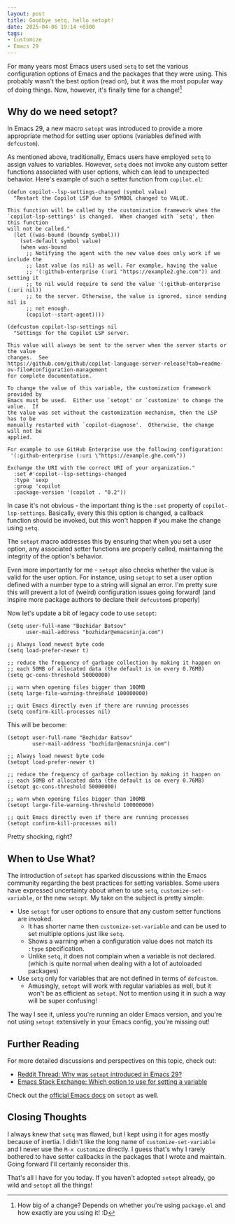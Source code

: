 ```yaml
---
layout: post
title: Goodbye setq, hello setopt!
date: 2025-04-06 19:14 +0300
tags:
- Customize
- Emacs 29
---
```


For many years most Emacs users used `setq` to set the various configuration options of
Emacs and the packages that they were using. This probably wasn't the best option (read on),
but it was the most popular way of doing things. Now, however, it's finally time for a change![^1]

## Why do we need setopt?

In Emacs 29, a new macro `setopt` was introduced to provide a more appropriate method for setting user options (variables defined with `defcustom`).

As mentioned above, traditionally, Emacs users have employed `setq` to assign values to variables. However, `setq` does not invoke any custom setter functions associated with user options, which can lead to unexpected behavior. Here's example of such a setter function from `copilot.el`:

```emacs-lisp
(defun copilot--lsp-settings-changed (symbol value)
  "Restart the Copilot LSP due to SYMBOL changed to VALUE.

This function will be called by the customization framework when the
`copilot-lsp-settings' is changed.  When changed with `setq', then this function
will not be called."
  (let ((was-bound (boundp symbol)))
    (set-default symbol value)
    (when was-bound
      ;; Notifying the agent with the new value does only work if we include the
      ;; last value (as nil) as well. For example, having the value
      ;; '(:github-enterprise (:uri "https://example2.ghe.com")) and setting it
      ;; to nil would require to send the value '(:github-enterprise (:uri nil))
      ;; to the server. Otherwise, the value is ignored, since sending nil is
      ;; not enough.
      (copilot--start-agent))))

(defcustom copilot-lsp-settings nil
  "Settings for the Copilot LSP server.

This value will always be sent to the server when the server starts or the value
changes.  See
https://github.com/github/copilot-language-server-release?tab=readme-ov-file#configuration-management
for complete documentation.

To change the value of this variable, the customization framework provided by
Emacs must be used.  Either use `setopt' or `customize' to change the value.  If
the value was set without the customization mechanism, then the LSP has to be
manually restarted with `copilot-diagnose'.  Otherwise, the change will not be
applied.

For example to use GitHub Enterprise use the following configuration:
 '(:github-enterprise (:uri \"https://example.ghe.com\"))

Exchange the URI with the correct URI of your organization."
  :set #'copilot--lsp-settings-changed
  :type 'sexp
  :group 'copilot
  :package-version '(copilot . "0.2"))
```

In case it's not obvious - the important thing is the `:set` property of `copilot-lsp-settings`.
Basically, every this this option is changed, a callback function should be invoked, but this won't
happen if you make the change using `setq`.

The `setopt` macro addresses this by ensuring that when you set a user option,
any associated setter functions are properly called, maintaining the integrity
of the option's behavior.

Even more importantly for me - `setopt` also checks whether the value is valid
for the user option. For instance, using `setopt` to set a user option defined
with a number type to a string will signal an error.
I'm pretty sure this will prevent a lot of (weird) configuration issues going forward! (and
inspire more package authors to declare their `defcustom`s properly)

Now let's update a bit of legacy code to use `setopt`:

```emacs-lisp
(setq user-full-name "Bozhidar Batsov"
      user-mail-address "bozhidar@emacsninja.com")

;; Always load newest byte code
(setq load-prefer-newer t)

;; reduce the frequency of garbage collection by making it happen on
;; each 50MB of allocated data (the default is on every 0.76MB)
(setq gc-cons-threshold 50000000)

;; warn when opening files bigger than 100MB
(setq large-file-warning-threshold 100000000)

;; quit Emacs directly even if there are running processes
(setq confirm-kill-processes nil)
```

This will be become:

```emacs-lisp
(setopt user-full-name "Bozhidar Batsov"
        user-mail-address "bozhidar@emacsninja.com")

;; Always load newest byte code
(setopt load-prefer-newer t)

;; reduce the frequency of garbage collection by making it happen on
;; each 50MB of allocated data (the default is on every 0.76MB)
(setopt gc-cons-threshold 50000000)

;; warn when opening files bigger than 100MB
(setopt large-file-warning-threshold 100000000)

;; quit Emacs directly even if there are running processes
(setopt confirm-kill-processes nil)
```

Pretty shocking, right?

## When to Use What?

The introduction of `setopt` has sparked discussions within the Emacs community
regarding the best practices for setting variables. Some users have expressed
uncertainty about when to use `setq`, `customize-set-variable`, or the new
`setopt`. My take on the subject is pretty simple:

- Use `setopt` for user options to ensure that any custom setter functions are invoked.
  - It has shorter name then `customize-set-variable` and can be used to set multiple options just like `setq`.
  - Shows a warning when a configuration value does not match its `:type` specification.
  - Unlike `setq`, it does not complain when a variable is not declared. (which is quite normal when dealing with a lot of autoloaded packages)
- Use `setq` only for variables that are not defined in terms of `defcustom`.
  - Amusingly, `setopt` will work with regular variables as well, but it won't be as efficient as `setopt`. Not to mention using it in such a way will be super confusing!

The way I see it, unless you're running an older Emacs version, and you're not using
`setopt` extensively in your Emacs config, you're missing out!

## Further Reading

For more detailed discussions and perspectives on this topic, check out:

- [Reddit Thread: Why was `setopt` introduced in Emacs 29?](https://www.reddit.com/r/emacs/comments/178em7u/why_was_setopt_introduced_in_emacs_29/)
- [Emacs Stack Exchange: Which option to use for setting a variable](https://emacs.stackexchange.com/questions/78419/im-unsure-which-option-to-use-for-setting-a-variable-setq-customize-set-variable)

Check out the [official Emacs docs](https://www.gnu.org/software/emacs/manual/html_node/elisp/Setting-Variables.html) on `setopt` as well.

## Closing Thoughts

I always knew that `setq` was flawed, but I kept using it for ages mostly because of inertia.
I didn't like the long name of `customize-set-variable` and I never use the `M-x customize`
directly. I guess that's why I rarely bothered to have setter callbacks in the packages that
I wrote and maintain. Going forward I'll certainly reconsider this.

That's all I have for you today. If you haven't adopted `setopt` already, go wild and `setopt`
all the things!

[^1]: How big of a change? Depends on whether you're using `package.el` and how exactly are you using it! :D
